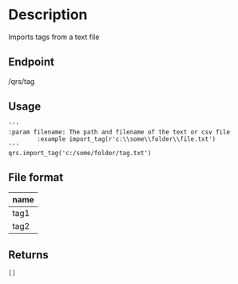 # Description
Imports tags from a text file

## Endpoint
/qrs/tag

## Usage

```
'''
:param filename: The path and filename of the text or csv file
        :example import_tag(r'c:\\some\\folder\\file.txt')
'''
qrs.import_tag('c:/some/folder/tag.txt')
```

## File format

name | 
-----|
tag1 |
tag2 |


## Returns
```
[]
```